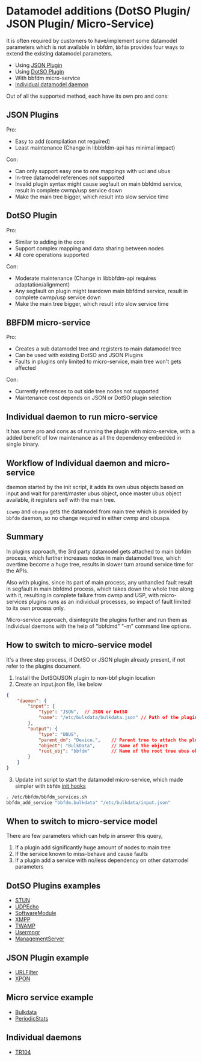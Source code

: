 # Datamodel additions (DotSO Plugin/ JSON Plugin/ Micro-Service)

It is often required by customers to have/implement some datamodel parameters which is not available in bbfdm, `bbfdm` provides four ways to extend the existing datamodel parameters.

- Using [JSON Plugin](./json_plugin_v1.md)
- Using [DotSO Plugin](./bbfdm_dm_integration.md)
- With bbfdm micro-service
- [Individual datamodel daemon](https://dev.iopsys.eu/voice/tr104)

Out of all the supported method, each have its own pro and cons:

## JSON Plugins
Pro:
 - Easy to add (compilation not required)
 - Least maintenance (Change in libbbfdm-api has minimal impact)

Con:
 - Can only support easy one to one mappings with uci and ubus
 - In-tree datamodel references not supported
 - Invalid plugin syntax might cause segfault on main bbfdmd service, result in complete cwmp/usp service down
 - Make the main tree bigger, which result into slow service time

## DotSO Plugin
Pro:
 - Similar to adding in the core
 - Support complex mapping and data sharing between nodes
 - All core operations supported

Con:
 - Moderate maintenance (Change in libbbfdm-api requires adaptation/alignment)
 - Any segfault on plugin might teardown main bbfdmd service, result in complete cwmp/usp service down
 - Make the main tree bigger, which result into slow service time

## BBFDM micro-service
Pro:
 - Creates a sub datamodel tree and registers to main datamodel tree
 - Can be used with existing DotSO and JSON Plugins
 - Faults in plugins only limited to micro-service, main tree won't gets affected

Con:
 - Currently references to out side tree nodes not supported
 - Maintenance cost depends on JSON or DotSO plugin selection

## Individual daemon to run micro-service
It has same pro and cons as of running the plugin with micro-service, with a added benefit of low maintenance as all the dependency embedded in single binary.

## Workflow of Individual daemon and micro-service
daemon started by the init script, it adds its own ubus objects based on input and wait for parent/master ubus object, once master ubus object available, it registers self with the main tree.

`icwmp` and `obuspa` gets the datamodel from main tree which is provided by `bbfdm` daemon, so no change required in either cwmp and obuspa.

## Summary
In plugins approach, the 3rd party datamodel gets attached to main bbfdm process, which further increases nodes in main datamodel tree, which overtime become a huge tree, results in slower turn around service time for the APIs.

Also with plugins, since its part of main process, any unhandled fault result in segfault in main bbfdmd process, which takes down the whole tree along with it, resulting in complete failure from cwmp and USP, with micro-services plugins runs as an individual processes, so impact of fault limited to its own process only.

Micro-service approach, disintegrate the plugins further and run them as individual daemons with the help of "bbfdmd" "-m" command line options.

## How to switch to micro-service model
It's a three step process, if DotSO or JSON plugin already present, if not refer to the plugins document.

1. Install the DotSO/JSON plugin to non-bbf plugin location
2. Create an input.json file, like below

```json
{
	"daemon": {
		"input": {
			"type": "JSON",  // JSON or DotSO
			"name": "/etc/bulkdata/bulkdata.json" // Path of the plugin
		},
		"output": {
			"type": "UBUS",
			"parent_dm": "Device.",    // Parent tree to attach the plugin
			"object": "BulkData",      // Name of the object
			"root_obj": "bbfdm"        // Name of the root tree ubus object which is bbfdm
		}
	}
}
```

3. Update init script to start the datamodel micro-service, which made simpler with `bbfdm` [init hooks](https://dev.iopsys.eu/feed/iopsys/-/commit/8bdfd3ea51a81941ee9c53a46a66cf6c0f6eb88f)

```bash
. /etc/bbfdm/bbfdm_services.sh
bbfdm_add_service "bbfdm.bulkdata" "/etc/bulkdata/input.json"
```

## When to switch to micro-service model
There are few parameters which can help in answer this query,
1. If a plugin add significantly huge amount of nodes to main tree
2. If the service known to miss-behave and cause faults
3. If a plugin add a service with no/less dependency on other datamodel parameters

## DotSO Plugins examples
 - [STUN](https://dev.iopsys.eu/bbf/stunc.git)
 - [UDPEcho](https://dev.iopsys.eu/bbf/udpecho.git)
 - [SoftwareModule](https://dev.iopsys.eu/bbf/swmodd.git)
 - [XMPP](https://dev.iopsys.eu/bbf/xmpp.git)
 - [TWAMP](https://dev.iopsys.eu/bbf/twamp-light.git)
 - [Usermngr](https://dev.iopsys.eu/bbf/usermngr.git)
 - [ManagementServer](https://dev.iopsys.eu/bbf/icwmp.git)

## JSON Plugin example
 - [URLFilter](https://dev.iopsys.eu/feed/iopsys/-/blob/devel/urlfilter/files/etc/bbfdm/json/urlfilter.json)
 - [XPON](https://dev.iopsys.eu/feed/iopsys/-/blob/devel/ponmngr/files/etc/bbfdm/json/xpon.json)

## Micro service example
 - [Bulkdata](https://dev.iopsys.eu/feed/iopsys/-/commit/8bdfd3ea51a81941ee9c53a46a66cf6c0f6eb88f)
 - [PeriodicStats](https://dev.iopsys.eu/feed/iopsys/-/commit/66163d394586b953b8f891f91afb1677df29403a)

## Individual daemons
 - [TR104](https://dev.iopsys.eu/feed/iopsys/-/commit/7160fadf5607fcc785fd13e41eac402da6164280)

